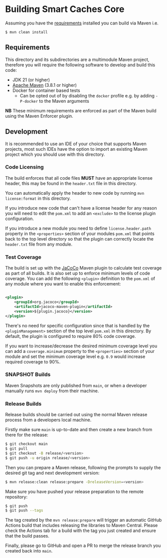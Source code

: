 # Building Smart Caches Core

Assuming you have the [requirements](#requirements) installed you can build via Maven i.e.

```
$ mvn clean install
```

## Requirements

This directory and its subdirectories are a multimodule Maven project, therefore you will require the following software
to develop and build this code:

- JDK 21 (or higher)
- [Apache Maven](https://maven.apache.org) (3.8.1 or higher)
- Docker for container based tests
    - Can be opted out of by disabling the `docker` profile e.g. by adding `-P-docker` to the Maven arguments

**NB** These minimum requirements are enforced as part of the Maven build using the Maven Enforcer plugin.

## Development

It is recommended to use an IDE of your choice that supports Maven projects, most such IDEs have the option to import an
existing Maven project which you should use with this directory.

### Code Licensing

The build enforces that all code files **MUST** have an appropriate license header, this may be found in the
`header.txt` file in this directory.

You can automatically apply the header to new code by running `mvn license:format` in this directory.

If you introduce new code that can't have a license header for any reason you will need to edit the `pom.xml` to add an
`<exclude>` to the license plugin configuration.

If you introduce a new module you need to define `license.header.path` property in the `<properties>` section of your
modules `pom.xml` that points back to the top level directory so that the plugin can correctly locate the `header.txt`
file from any module.

### Test Coverage

The build is set up with the [JaCoCo](https://www.eclemma.org/jacoco/trunk/index.html) Maven plugin to calculate test
coverage as part of all builds. It is also set up to enforce minimum levels of code coverage. You can add the following
`<plugin>` definition to the `pom.xml` of any module where you want to enable this enforcement:

```xml

<plugin>
    <groupId>org.jacoco</groupId>
    <artifactId>jacoco-maven-plugin</artifactId>
    <version>${plugin.jacoco}</version>
</plugin>
```

There's no need for specific configuration since that is handled by the `<pluginManagement>` section of the top level
`pom.xml` in this directory. By default, the plugin is configured to require 80% code coverage.

If you want to increase/decrease the desired minimum coverage level you can add a `coverage.minimum` property to the
`<properties>` section of your module and set the minimum coverage level e.g. `0.9` would increase required coverage to
90%.

### SNAPSHOT Builds

Maven Snapshots are only published from `main`, or when a developer manually runs `mvn deploy` from their machine.

### Release Builds

Release builds should be carried out using the normal Maven release process from a developers local machine.

Firstly make sure `main` is up-to-date and then create a new branch from there for the release:

```bash
$ git checkout main
$ git pull
$ git checkout -B release/<version>
$ git push -u origin release/<version>
```

Then you can prepare a Maven release, following the prompts to supply the desired git tag and next development version:

```bash
$ mvn release:clean release:prepare -DreleaseVersion=<version>
```

Make sure you have pushed your release preparation to the remote repository:

```bash
$ git push
$ git push --tags
```

The tag created by the `mvn release:prepare` will trigger an automatic GitHub Actions build that includes releasing the
libraries to Maven Central.  Please check the Actions tab for a build with the tag you just created and ensure that the
build passes.

Finally, please go to GitHub and open a PR to merge the release branch you created back into `main`.